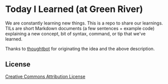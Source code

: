 # Today I Learned (at Green River)

We are constantly learning new things.  This is a repo to share our learnings. TILs are short Markdown documents (a few sentences + example code) explaining a new concept, bit of syntax, command, or tip that we've learned.

Thanks to [thoughtbot](https://github.com/thoughtbot/til) for originating the idea and the above description.

## License

[Creative Commons Attribution License](http://creativecommons.org/licenses/by/3.0/)
